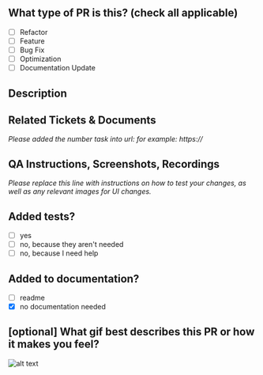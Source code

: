 ## What type of PR is this? (check all applicable)

- [ ] Refactor
- [ ] Feature
- [ ] Bug Fix
- [ ] Optimization
- [ ] Documentation Update

## Description

## Related Tickets & Documents
_Please added the number task into url: for example: https://_

## QA Instructions, Screenshots, Recordings

_Please replace this line with instructions on how to test your changes, as well
as any relevant images for UI changes._

## Added tests?

- [ ] yes
- [ ] no, because they aren't needed
- [ ] no, because I need help

## Added to documentation?

- [ ] readme
- [x] no documentation needed

## [optional] What gif best describes this PR or how it makes you feel?

![alt text](https://media.giphy.com/media/9u1J84ZtCSl9K/giphy.gif)
